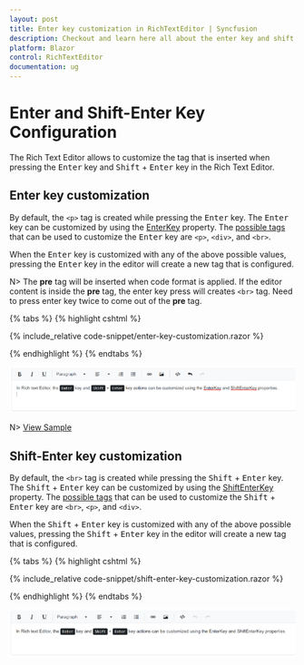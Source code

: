 ```yaml
---
layout: post
title: Enter key customization in RichTextEditor | Syncfusion
description: Checkout and learn here all about the enter key and shift + enter key customization feature in RichTextEditor and more.
platform: Blazor
control: RichTextEditor
documentation: ug
---
```


# Enter and Shift-Enter Key Configuration

The Rich Text Editor allows to customize the tag that is inserted when pressing the <kbd>Enter</kbd> key and <kbd>Shift</kbd> + <kbd>Enter</kbd> key in the Rich Text Editor.

## Enter key customization

By default, the `<p>` tag is created while pressing the <kbd>Enter</kbd> key. The <kbd>Enter</kbd> key can be customized by using the [EnterKey](https://help.syncfusion.com/cr/blazor/Syncfusion.Blazor.RichTextEditor.SfRichTextEditor.html#Syncfusion_Blazor_RichTextEditor_SfRichTextEditor_EnterKey) property. The [possible tags](https://help.syncfusion.com/cr/blazor/Syncfusion.Blazor.RichTextEditor.EnterKeyTag.html) that can be used to customize the <kbd>Enter</kbd> key are `<p>`, `<div>`, and `<br>`.

When the <kbd>Enter</kbd> key is customized with any of the above possible values, pressing the <kbd>Enter</kbd> key in the editor will create a new tag that is configured.

N> The **pre** tag will be inserted when code format is applied. If the editor content is inside the **pre** tag, the enter key press will creates `<br>` tag. Need to press enter key twice to come out of the **pre** tag.

{% tabs %}
{% highlight cshtml %}

{% include_relative code-snippet/enter-key-customization.razor %}

{% endhighlight %}
{% endtabs %}

![Blazor RichTextEditor enter key confuguration](./images/blazor-richtexteditor-enter-key.png)
<!-- {% previewsample "https://blazorplayground.syncfusion.com/embed/BNVgZwsAWdnLbNvy?appbar=false&editor=false&result=true&errorlist=false&theme=bootstrap5" %} -->

N> [View Sample](https://blazor.syncfusion.com/demos/rich-text-editor/enterkeyconfiguration)

## Shift-Enter key customization

By default, the `<br>` tag is created while pressing the <kbd>Shift</kbd> + <kbd>Enter</kbd> key. The <kbd>Shift</kbd> + <kbd>Enter</kbd> key can be customized by using the [ShiftEnterKey](https://help.syncfusion.com/cr/blazor/Syncfusion.Blazor.RichTextEditor.SfRichTextEditor.html#Syncfusion_Blazor_RichTextEditor_SfRichTextEditor_ShiftEnterKey) property. The [possible tags](https://help.syncfusion.com/cr/blazor/Syncfusion.Blazor.RichTextEditor.ShiftEnterKeyTag.html) that can be used to customize the <kbd>Shift</kbd> + <kbd>Enter</kbd> key are `<br>`, `<p>`, and `<div>`.

When the <kbd>Shift</kbd> + <kbd>Enter</kbd> key is customized with any of the above possible values, pressing the <kbd>Shift</kbd> + <kbd>Enter</kbd> key in the editor will create a new tag that is configured.

{% tabs %}
{% highlight cshtml %}

{% include_relative code-snippet/shift-enter-key-customization.razor %}

{% endhighlight %}
{% endtabs %}

![Blazor RichTextEditor shift + enter key confuguration](./images/blazor-richtexteditor-shift-enter-key.png)
<!-- {% previewsample "https://blazorplayground.syncfusion.com/embed/LZLUDmiqMdmAnNTS?appbar=false&editor=false&result=true&errorlist=false&theme=bootstrap5" %} -->